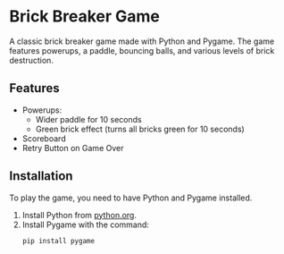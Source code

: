 # Brick Breaker Game

A classic brick breaker game made with Python and Pygame. The game features powerups, a paddle, bouncing balls, and various levels of brick destruction.

## Features
- Powerups: 
  - Wider paddle for 10 seconds
  - Green brick effect (turns all bricks green for 10 seconds)
- Scoreboard
- Retry Button on Game Over

## Installation
To play the game, you need to have Python and Pygame installed.

1. Install Python from [python.org](https://www.python.org/downloads/).
2. Install Pygame with the command:
   ```bash
   pip install pygame
